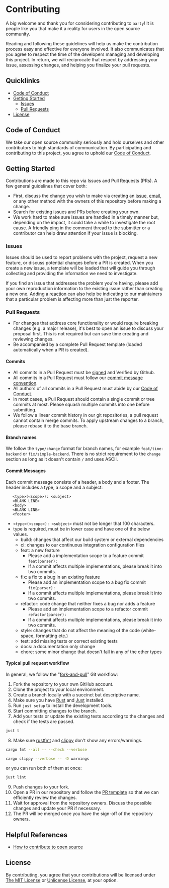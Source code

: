 # Contributing

A big welcome and thank you for considering contributing to `aarty`! It is people like you that make it a reality for users in the open source community.

Reading and following these guidelines will help us make the contribution process easy and effective for everyone involved. It also communicates that you agree to respect the time of the developers managing and developing this project. In return, we will reciprocate that respect by addressing your issue, assessing changes, and helping you finalize your pull requests.

## Quicklinks

- [Code of Conduct](#code-of-conduct)
- [Getting Started](#getting-started)
  - [Issues](#issues)
  - [Pull Requests](#pull-requests)
- [License](#license)

## Code of Conduct

We take our open source community seriously and hold ourselves and other contributors to high standards of communication. By participating and contributing to this project, you agree to uphold our [Code of Conduct](./CODE_OF_CONDUCT.md).

## Getting Started

Contributions are made to this repo via Issues and Pull Requests (PRs). A few general guidelines that cover both:

- First, discuss the change you wish to make via creating an [issue](https://github.com/0x61nas/aarty/issues/new/choose), [email](mailto:anas.elgarhy.dev@gmail.com), or any other method with the owners of this repository before making a change.
- Search for existing issues and PRs before creating your own.
- We work hard to make sure issues are handled in a timely manner but, depending on the impact, it could take a while to investigate the root cause. A friendly ping in the comment thread to the submitter or a contributor can help draw attention if your issue is blocking.

### Issues

Issues should be used to report problems with the project, request a new feature, or discuss potential changes before a PR is created. When you create a new issue, a template will be loaded that will guide you through collecting and providing the information we need to investigate.

If you find an issue that addresses the problem you're having, please add your own reproduction information to the existing issue rather than creating a new one. Adding a [reaction](https://github.blog/2016-03-10-add-reactions-to-pull-requests-issues-and-comments/) can also help be indicating to our maintainers that a particular problem is affecting more than just the reporter.

### Pull Requests

* For changes that address core functionality or would require breaking changes (e.g. a major release), it's best to open an issue to discuss your proposal first. This is not required but can save time creating and reviewing changes.
* Be accompanied by a complete Pull Request template (loaded automatically when a PR is created).


#### Commits

* All commits in a Pull Request must be [signed](https://docs.github.com/en/authentication/managing-commit-signature-verification/signing-commits) and Verified by Github.
* All commits in a Pull Request must follow our [commit message convention](#commit-messages).
* All authors of all commits in a Pull Request must abide by our [Code of Conduct](CODE_OF_CONDUCT.md).
* In most cases, a Pull Request should contain a single commit or tree commits at most. Please squash multiple commits into one before submitting.
* We follow a linear commit history in our git repositories, a pull request cannot contain merge commits. To apply upstream changes to a branch, please rebase it to the base branch.

#### Branch names

We follow the `type/change` format for branch names, for example `feat/time-backend` or `fix/simple-backend`.
There is no strict requirement to the `change` section as long as it doesn't contain `/` and uses ASCII.

#### Commit Messages

Each commit message consists of a header, a body and a footer. The header includes a type, a scope and a subject:

```
   <type>(<scope>): <subject>
   <BLANK LINE>
   <body>
   <BLANK LINE>
   <footer>
```

* `<type>(<scope>): <subject>` must not be longer that 100 characters.
* type is required, must be in lower case and have one of the below values.
  - build: changes that affect our build system or external dependencies
  - ci: changes to our continuous integration configuration files
  - feat: a new feature
    - Please add a implementation scope to a feature commit `feat(parser):`
    - If a commit affects multiple implementations, please break it into two commits.
  - fix: a fix to a bug in an existing feature
    - Please add an implementation scope to a bug fix commit `fix(parser):`
    - If a commit affects multiple implementations, please break it into two commits.
  - refactor: code change that neither fixes a bug nor adds a feature
    - Please add an implementation scope to a refactor commit `refactor(parser):`
    - If a commit affects multiple implementations, please break it into two commits.
  - style: changes that do not affect the meaning of the code (white-space, formatting etc.)
  - test: add missing tests or correct existing tests
  - docs: a documentation only change
  - chore: some minor change that doesn't fall in any of the other types

#### Typical pull request workflow

In general, we follow the "[fork-and-pull](https://github.com/susam/gitpr)" Git workflow:

1. Fork the repository to your own GitHub account.
2. Clone the project to your local environment.
3. Create a branch locally with a succinct but descriptive name.
4. Make sure you have [Rust](https://rustup.rs) and [Just](https://just.systems) installed.
5. Run `just setup` to install the development tools.
6. Start committing changes to the branch.
7. Add your tests or update the existing tests according to the changes and check if the tests are passed.

```sh
just t
```

8. Make sure [rustfmt](https://github.com/rust-lang/rustfmt) and [clippy](https://github.com/rust-lang/rust-clippy) don't show any errors/warnings.

```sh
cargo fmt --all -- --check --verbose
```
```sh
cargo clippy --verbose -- -D warnings
```
or you can run both of them at once:
```sh
just lint
```

9. Push changes to your fork.
10. Open a PR in our repository and follow the [PR template](./.github/PULL_REQUEST_TEMPLATE.md) so that we can efficiently review the changes.
11. Wait for approval from the repository owners. Discuss the possible changes and update your PR if necessary.
12. The PR will be merged once you have the sign-off of the repository owners.

## Helpful References

* [How to contribute to open source](https://opensource.guide/how-to-contribute/)

## License

By contributing, you agree that your contributions will be licensed under [The MIT License](./LICENSE) or [Unlicense License](./LICENSE-UNLICENSE), at your option.
